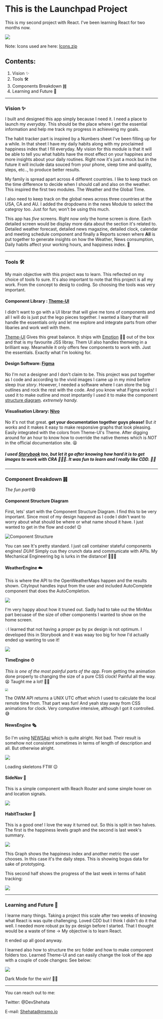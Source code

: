 # This is the Launchpad Project

This is my second project with React. I've been learning React for two months now. 

![](https://raw.githubusercontent.com/ms-mousa/Launchpad/master/Demos/localhost_3000_home.png)

Note: Icons used are here: [Icons.zip](https://github.com/ms-mousa/Launchpad/files/6079751/Icons.zip)


## Contents:

1. Vision ✨
2. Tools 🛠
3. Components Breakdown ䷦
4. Learning and Future 🚀

___

### Vision ✨

I built and designed this app simply because I need it. I need a place to launch my *everyday*. This should be the place where I get the essential information and help me track my progress in achieveing my goals. 

The habit tracker part is inspired by a Numbers sheet I've been filling up for a while. In that sheet I have my daily habits along with my proclaimed happiness index that I fill everyday. My vision for this module is that it will be able to tell you what habits have the most effect on your happines and more insights about your daily routines. Right now it's just a mock but in the future it will include data souced from your phone, sleep time and quality, steps, etc.., to produce better results.

My family is spread apart across 4 different countries. I like to keep track on the time difference to decide when I should call and also on the weather. This inspired the first two modules. The Weather and the Global Time. 

I also need to keep track on the global news across three countries at the USA, CA and AU. I added the dropdowns in the news Module to select the categroy too. Just for fun; won't be using this much. 

This app has *five* screens. Right now only the home screen is done. Each detailed screen would be display more data about the section it's related to. Detailed weather forecast, detailed news magazine, detailed clock, calendar and meeting schedule component and finally a Reports screen where __All__ is put together to generate insights on how the Weather, News consumption, Daily habits affect your working hours, and happiness index. 🤯

---

### Tools 🛠

My main objective with this project was to learn. This reflected on my choice of tools fo sure. It's also important to note that this project is all my work. From the concept to desig to coding. So choosing the tools was very important. 

#### Component Library : [Theme-UI](https://theme-ui.com/)

I didn't want to go with a UI librar that will give me tons of components and all I will do is just put the lego pieces together. I wanted a libary that will handle the essentials only and let me explore and integrate parts from other libaries and work well with them.

[Theme-UI](https://theme-ui.com/) Gives this great balance. It ships with [Emotion](https://emotion.sh/docs/introduction) 👩‍🎤 out of the box and that is my favourite JSS libray. Them UI also handles themeing in a brilliant way. Meanwhile it only offers few components to work with. Just the essentials. Exactly what I'm looking for. 

#### Design Software: [Figma](www.figma.com)

No I'm not a designer and I don't claim to be. This project was put together as I code and according to the vivid images I came up in my mind before sleep *true story*. However, I needed a software where I can store the big outlines and rock the rest with the code. And you know what Figma works! I used it to make outline and most impotantly I used it to make the component [structure diagram](https://www.figma.com/file/BUCuTqQ7D5xxfJNG9FHTi9/Dash?node-id=23%3A0). *extremely handy.* 

#### Visualisation Library: [Nivo](https://nivo.rocks/)

No it's not that great. **get your documentation together guys please!** But *it works* and it makes it easy to make responsive graphs that look pleasing. Easily integrated with the colors from Theme-UI's Theme. After digging around for an hour to know how to override the native themes which is *NOT* in the official documentation site. 😫

##### I used [Storybook](https://storybook.js.org/) too, but let it go after knowing how hard it is to get images to work with CRA 🤷🏻‍♂️. It was fun to learn and I really like CDD. 👌🏻

---

### Component Breakdown ䷦

*The fun part!*😄

#### Component Structure Diagram

First, lets' start with the Component Structure Diagram. I find this to be very important. Since most of my design happend as I code I didn't want to worry about what should be where or what name shoud it have. I just wanted to get in the flow and code! 😉

![Component Structure](https://raw.githubusercontent.com/ms-mousa/Launchpad/master/Demos/Component%20Diagram.png)

You can see It's pretty standard. I just call container stateful components engines! *DUH!* Simply cus they crunch data and communicate with APIs. My Mechanical Engineering bg is lurks in the distance! 🤷🏻‍♂️

#### WeatherEngine ☁️

This is where the API to the OpenWeatherMaps happen and the results shown. CityInput handles input from the user and included AutoComplete component that does the AutoCompletion. 

![](https://raw.githubusercontent.com/ms-mousa/Launchpad/master/Demos/WeatherEngine%20Test-smallsize.gif)

I'm very happy about how it truned out. Sadly had to take out the MinMax part becuase of the size of other components I wanted to show on the home screen.

💡I learned that not having a proper px by px design is not optimum. I developed this in Storybook and it was waay too big for how I'd actually ended up wanting to use it! 

![](https://raw.githubusercontent.com/ms-mousa/Launchpad/master/Demos/WeatherBlock.-smallgif.gif)

#### TimeEngine ⏱

*This is one of the most painful parts of the app.* From getting the animation done properly to changing the size of a pure CSS clock! Painful all the way. 😫  Taught me a lot! 💪🏻

<img src="https://github.com/ms-mousa/Launchpad/blob/master/Demos/TimeEngine-smallsize.gif?raw=true" style="zoom:60%;" align='center'/>

The OWM API returns a UNIX UTC offset which I used to calculate the local remote time from. That part was fun! And yeah stay away from CSS animations for clock. Very computive intensive, although I got it controlled. 😅

#### NewsEngine 🗞

So I'm using [NEWSApi](https://newsapi.org/) which is quite alright. Not bad. Their result is somehow not consistent sometimes in terms of length of description and all. But otherwise alright. 

![](https://github.com/ms-mousa/Launchpad/blob/master/Demos/NewsEngine-Small.gif?raw=true)

Loading skeletons FTW 😉

#### SideNav 🧭

This is a simple component with Reach Router and some simple hover on and location signals. 

![](https://raw.githubusercontent.com/ms-mousa/Launchpad/master/Demos/SideNav.gif)

#### HabitTracker 📝

This is a good one! I love the way it turned out. So this is split in two halves. The first is the happiness levels graph and the second is last week's summary. 

![](https://raw.githubusercontent.com/ms-mousa/Launchpad/master/Demos/HabitsTracker.gif)

This Graph shows the happiness index and another metric the user chooses. In this case it's the daily steps. This is showing bogus data for sake of prototyping. 

This second half shows the progress of the last week in terms of habit tracking: 

![](https://raw.githubusercontent.com/ms-mousa/Launchpad/master/Demos/Weeks%20Summary.gif)

---

### Learning and Future 🚀

I learne many things. Taking a project this scale after two weeks of knowing what React is was quite challenging. Loved CDD but I think I didn't do it that well. I needed more robust px by px design before I started. That I thought would be a waste of time -> My objective is to learn React. 

It ended up all good anyway. 

I learned also how to structure the src folder and how to make component folders too. Learned Theme-UI and can easily change the look of the app with a couple of code changes: See below:

![](https://raw.githubusercontent.com/ms-mousa/Launchpad/master/Demos/localhost_3000_home-Dark.png)

Dark Mode for the win! 💪🏻

---

You can reach out to me:

Twitter: @DevShehata

E-mail: Shehata@msmo.io
